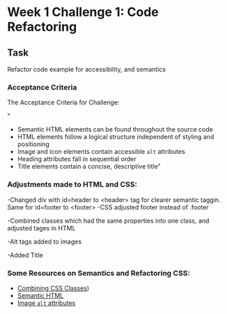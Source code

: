 # Week 1 Challenge 1: Code Refactoring

## Task

Refactor code example for accessibility, and semantics

### Acceptance Criteria

The Acceptance Criteria for Challenge:

"
* Semantic HTML elements can be found throughout the source code
* HTML elements follow a logical structure independent of styling and positioning
* Image and icon elements contain accessible `alt` attributes
* Heading attributes fall in sequential order
* Title elements contain a concise, descriptive title"

### Adjustments made to HTML and CSS:
-Changed div with id=header to \<header\> tag for clearer semantic taggin. Same for id=footer to \<footer\> 
-CSS adjusted footer instead of .footer

-Combined classes which had the same properties into one class, and adjusted tages in HTML

-Alt tags added to images

-Added Title

### Some Resources on Semantics and Refactoring CSS:
* [Combining CSS Classes](https://www.youtube.com/watch?v=JxCQ1Jl75Ek))
* [Semantic HTML](https://www.w3schools.com/html/html5_semantic_elements.asp)
* [Image `alt` attributes](https://www.w3schools.com/tags/att_img_alt.asp)

